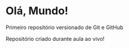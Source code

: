 # Olá, Mundo!
Primeiro repositório versionado de Git e GitHub

Repositório criado durante aula ao vivo!
